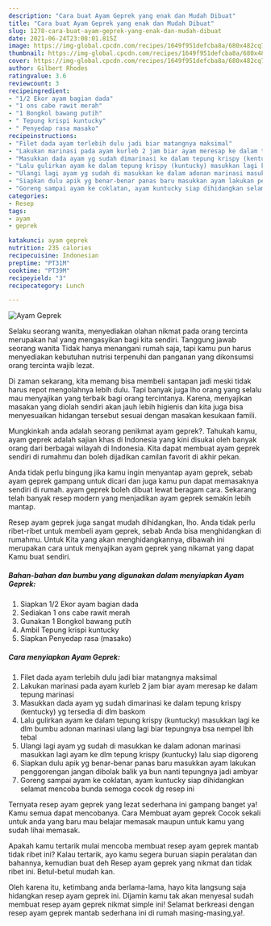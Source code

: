 ```yaml
---
description: "Cara buat Ayam Geprek yang enak dan Mudah Dibuat"
title: "Cara buat Ayam Geprek yang enak dan Mudah Dibuat"
slug: 1278-cara-buat-ayam-geprek-yang-enak-dan-mudah-dibuat
date: 2021-06-24T23:08:01.815Z
image: https://img-global.cpcdn.com/recipes/1649f951defcba8a/680x482cq70/ayam-geprek-foto-resep-utama.jpg
thumbnail: https://img-global.cpcdn.com/recipes/1649f951defcba8a/680x482cq70/ayam-geprek-foto-resep-utama.jpg
cover: https://img-global.cpcdn.com/recipes/1649f951defcba8a/680x482cq70/ayam-geprek-foto-resep-utama.jpg
author: Gilbert Rhodes
ratingvalue: 3.6
reviewcount: 3
recipeingredient:
- "1/2 Ekor ayam bagian dada"
- "1 ons cabe rawit merah"
- "1 Bongkol bawang putih"
- " Tepung krispi kuntucky"
- " Penyedap rasa masako"
recipeinstructions:
- "Filet dada ayam terlebih dulu jadi biar matangnya maksimal"
- "Lakukan marinasi pada ayam kurleb 2 jam biar ayam meresap ke dalam tepung marinasi"
- "Masukkan dada ayam yg sudah dimarinasi ke dalam tepung krispy (kentucky) yg tersedia di dlm baskom"
- "Lalu gulirkan ayam ke dalam tepung krispy (kuntucky) masukkan lagi ke dlm bumbu adonan marinasi ulang lagi biar tepungnya bsa nempel lbh tebal"
- "Ulangi lagi ayam yg sudah di masukkan ke dalam adonan marinasi masukkan lagi ayam ke dlm tepung krispy (kuntucky) lalu siap digoreng"
- "Siapkan dulu apik yg benar-benar panas baru masukkan ayam lakukan penggorengan jangan dibolak balik ya bun nanti tepungnya jadi ambyar"
- "Goreng sampai ayam ke coklatan, ayam kuntucky siap dihidangkan selamat mencoba bunda semoga cocok dg resep ini"
categories:
- Resep
tags:
- ayam
- geprek

katakunci: ayam geprek 
nutrition: 235 calories
recipecuisine: Indonesian
preptime: "PT31M"
cooktime: "PT39M"
recipeyield: "3"
recipecategory: Lunch

---
```



![Ayam Geprek](https://img-global.cpcdn.com/recipes/1649f951defcba8a/680x482cq70/ayam-geprek-foto-resep-utama.jpg)

Selaku seorang wanita, menyediakan olahan nikmat pada orang tercinta merupakan hal yang mengasyikan bagi kita sendiri. Tanggung jawab seorang  wanita Tidak hanya menangani rumah saja, tapi kamu pun harus menyediakan kebutuhan nutrisi terpenuhi dan panganan yang dikonsumsi orang tercinta wajib lezat.

Di zaman  sekarang, kita memang bisa membeli santapan jadi meski tidak harus repot mengolahnya lebih dulu. Tapi banyak juga lho orang yang selalu mau menyajikan yang terbaik bagi orang tercintanya. Karena, menyajikan masakan yang diolah sendiri akan jauh lebih higienis dan kita juga bisa menyesuaikan hidangan tersebut sesuai dengan masakan kesukaan famili. 



Mungkinkah anda adalah seorang penikmat ayam geprek?. Tahukah kamu, ayam geprek adalah sajian khas di Indonesia yang kini disukai oleh banyak orang dari berbagai wilayah di Indonesia. Kita dapat membuat ayam geprek sendiri di rumahmu dan boleh dijadikan camilan favorit di akhir pekan.

Anda tidak perlu bingung jika kamu ingin menyantap ayam geprek, sebab ayam geprek gampang untuk dicari dan juga kamu pun dapat memasaknya sendiri di rumah. ayam geprek boleh dibuat lewat beragam cara. Sekarang telah banyak resep modern yang menjadikan ayam geprek semakin lebih mantap.

Resep ayam geprek juga sangat mudah dihidangkan, lho. Anda tidak perlu ribet-ribet untuk membeli ayam geprek, sebab Anda bisa menghidangkan di rumahmu. Untuk Kita yang akan menghidangkannya, dibawah ini merupakan cara untuk menyajikan ayam geprek yang nikamat yang dapat Kamu buat sendiri.

<!--inarticleads1-->

##### Bahan-bahan dan bumbu yang digunakan dalam menyiapkan Ayam Geprek:

1. Siapkan 1/2 Ekor ayam bagian dada
1. Sediakan 1 ons cabe rawit merah
1. Gunakan 1 Bongkol bawang putih
1. Ambil  Tepung krispi kuntucky
1. Siapkan  Penyedap rasa (masako)




<!--inarticleads2-->

##### Cara menyiapkan Ayam Geprek:

1. Filet dada ayam terlebih dulu jadi biar matangnya maksimal
1. Lakukan marinasi pada ayam kurleb 2 jam biar ayam meresap ke dalam tepung marinasi
1. Masukkan dada ayam yg sudah dimarinasi ke dalam tepung krispy (kentucky) yg tersedia di dlm baskom
1. Lalu gulirkan ayam ke dalam tepung krispy (kuntucky) masukkan lagi ke dlm bumbu adonan marinasi ulang lagi biar tepungnya bsa nempel lbh tebal
1. Ulangi lagi ayam yg sudah di masukkan ke dalam adonan marinasi masukkan lagi ayam ke dlm tepung krispy (kuntucky) lalu siap digoreng
1. Siapkan dulu apik yg benar-benar panas baru masukkan ayam lakukan penggorengan jangan dibolak balik ya bun nanti tepungnya jadi ambyar
1. Goreng sampai ayam ke coklatan, ayam kuntucky siap dihidangkan selamat mencoba bunda semoga cocok dg resep ini




Ternyata resep ayam geprek yang lezat sederhana ini gampang banget ya! Kamu semua dapat mencobanya. Cara Membuat ayam geprek Cocok sekali untuk anda yang baru mau belajar memasak maupun untuk kamu yang sudah lihai memasak.

Apakah kamu tertarik mulai mencoba membuat resep ayam geprek mantab tidak ribet ini? Kalau tertarik, ayo kamu segera buruan siapin peralatan dan bahannya, kemudian buat deh Resep ayam geprek yang nikmat dan tidak ribet ini. Betul-betul mudah kan. 

Oleh karena itu, ketimbang anda berlama-lama, hayo kita langsung saja hidangkan resep ayam geprek ini. Dijamin kamu tak akan menyesal sudah membuat resep ayam geprek nikmat simple ini! Selamat berkreasi dengan resep ayam geprek mantab sederhana ini di rumah masing-masing,ya!.


